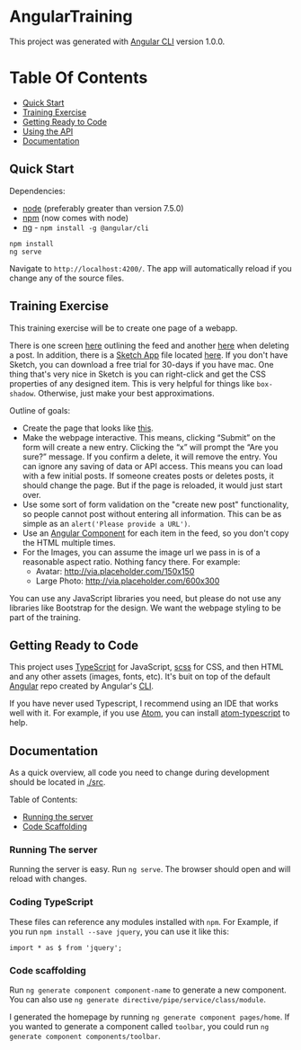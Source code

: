 # AngularTraining

This project was generated with [Angular CLI](https://github.com/angular/angular-cli) version 1.0.0.

# Table Of Contents

 - [Quick Start](#quick-start)
 - [Training Exercise](#training-exercise)
 - [Getting Ready to Code](#getting-ready-to-code)
 - [Using the API](#using-the-api)
 - [Documentation](#documentation)


## Quick Start

Dependencies:

* [node](http://nodejs.org/) (preferably greater than version 7.5.0)
* [npm](https://www.npmjs.org/) (now comes with node)
* [ng](https://cli.angular.io/) - `npm install -g @angular/cli`

```
npm install
ng serve
```

Navigate to `http://localhost:4200/`. The app will automatically reload if you change any of the source files.

## Training Exercise

This training exercise will be to create one page of a webapp.

There is one screen [here](docs/page1.png) outlining the feed and another [here](docs/delete.png) when deleting a post. In addition, there is a [Sketch App](https://www.sketchapp.com/) file located [here](docs/training.sketch). If you don't have Sketch, you can download a free trial for 30-days if you have mac. One thing that's very nice in Sketch is you can right-click and get the CSS properties of any designed item. This is very helpful for things like `box-shadow`. Otherwise, just make your best approximations.

Outline of goals:

  - Create the page that looks like [this](docs/page1.png).
  - Make the webpage interactive. This means, clicking “Submit” on the form will create a new entry. Clicking the “x” will prompt the “Are you sure?” message. If you confirm a delete, it will remove the entry. You can ignore any saving of data or API access. This means you can load with a few initial posts. If someone creates posts or deletes posts, it should change the page. But if the page is reloaded, it would just start over.
  - Use some sort of form validation on the "create new post" functionality, so people cannot post without entering all information. This can be as simple as an `alert('Please provide a URL')`.
  - Use an [Angular Component](https://angular.io/docs/ts/latest/tutorial/toh-pt3.html) for each item in the feed, so you don't copy the HTML multiple times.
  - For the Images, you can assume the image url we pass in is of a reasonable aspect ratio. Nothing fancy there. For example:
     - Avatar: http://via.placeholder.com/150x150
     - Large Photo: http://via.placeholder.com/600x300

  You can use any JavaScript libraries you need, but please do not use any libraries like Bootstrap for the design. We want the webpage styling to be part of the training.

## Getting Ready to Code

This project uses [TypeScript](http://www.typescriptlang.org/) for JavaScript, [scss](http://sass-lang.com/guide) for CSS, and then HTML and any other assets (images, fonts, etc). It's buit on top of the default [Angular](https://angular.io/docs/ts/latest/) repo created by Angular's [CLI](https://cli.angular.io/).

If you have never used Typescript, I recommend using an IDE that works well with it. For example, if you use [Atom](http://atom.io), you can install [atom-typescript](https://atom.io/packages/atom-typescript) to help.


## Documentation

As a quick overview, all code you need to change during development should be located in [./src](src).

Table of Contents:

  - [Running the server](#running-the-server)
  - [Code Scaffolding](#code-scaffolding)

### Running The server

Running the server is easy. Run `ng serve`. The browser should open and will reload with changes.

### Coding TypeScript

These files can reference any modules installed with `npm`. For Example, if you run `npm install --save jquery`, you can use it like this:

```
import * as $ from 'jquery';
```

### Code scaffolding

Run `ng generate component component-name` to generate a new component. You can also use `ng generate directive/pipe/service/class/module`.

I generated the homepage by running `ng generate component pages/home`. If you wanted to generate a component called `toolbar`, you could run `ng generate component components/toolbar`.
